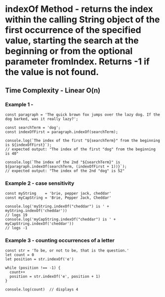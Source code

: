 # indexOf Method - returns the index within the calling String object of the first occurrence of the specified value, starting the search at the beginning or from the optional parameter fromIndex. Returns -1 if the value is not found.

## Time Complexity - Linear O(n)

### Example 1 -

```
const paragraph = 'The quick brown fox jumps over the lazy dog. If the dog barked, was it really lazy?';

const searchTerm = 'dog';
const indexOfFirst = paragraph.indexOf(searchTerm);

console.log(`The index of the first "${searchTerm}" from the beginning is ${indexOfFirst}`);
// expected output: "The index of the first "dog" from the beginning is 40"

console.log(`The index of the 2nd "${searchTerm}" is ${paragraph.indexOf(searchTerm, (indexOfFirst + 1))}`);
// expected output: "The index of the 2nd "dog" is 52"
```

### Example 2 - case sensitivity

```
const myString    = 'brie, pepper jack, cheddar'
const myCapString = 'Brie, Pepper Jack, Cheddar'

console.log('myString.indexOf("cheddar") is ' + myString.indexOf('cheddar'))
// logs 19
console.log('myCapString.indexOf("cheddar") is ' + myCapString.indexOf('cheddar'))
// logs -1
```

### Example 3 - counting occurrences of a letter

```
const str = 'To be, or not to be, that is the question.'
let count = 0
let position = str.indexOf('e')

while (position !== -1) {
  count++
  position = str.indexOf('e', position + 1)
}

console.log(count)  // displays 4
```
